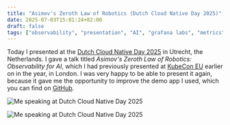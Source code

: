 ```yaml
---
title: "Asimov's Zeroth Law of Robotics (Dutch Cloud Native Day 2025)"
date: 2025-07-03T15:01:24+02:00
draft: false
tags: ["observability", "presentation", "AI", "grafana labs", "metrics", "logs", "traces", "testing", "k6", "loki", "grafana", "tempo", "openlit", "open telemetry", "english"]
---
```


Today I presented at the [Dutch Cloud Native Day 2025](https://www.dutchcloudnativeday.nl) in Utrecht, the Netherlands. I gave a talk titled *Asimov's Zeroth Law of Robotics: Observability for AI*, which I had previously presented at [KubeCon EU](/blog/20250402-asmiovs-zeroth-law-of-robotics/) earlier on in the year, in London. I was very happy to be able to present it again, because it gave me the opportunity to improve the demo app I used, which you can find on [GitHub](https://nicole.to/asimov).

![Me speaking at Dutch Cloud Native Day 2025](/assets/2025-07-03-dcnd_01.jpg)

![Me speaking at Dutch Cloud Native Day 2025](/assets/2025-07-03-dcnd_02.jpg)